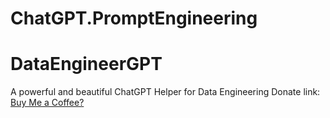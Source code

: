 # ChatGPT.PromptEngineering

# DataEngineerGPT

A powerful and beautiful ChatGPT Helper for Data Engineering
Donate link: <a href="https://www.paypal.com/donate/?hosted_button_id=Q2TPPKWMHZRYL">Buy Me a Coffee?</a>
